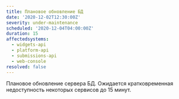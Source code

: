 ```yaml
---
title: Плановое обновление БД
date: '2020-12-02T12:30:00Z'
severity: under-maintenance
scheduled: '2020-12-04T04:00:00Z'
duration: 15
affectedsystems:
  - widgets-api
  - platform-api
  - submissions-api
  - web-console
resolved: false
---
```

Плановое обновление сервера БД. Ожидается кратковременная недоступность некоторых
сервисов до 15 минут.

<!--- language code: ru -->
